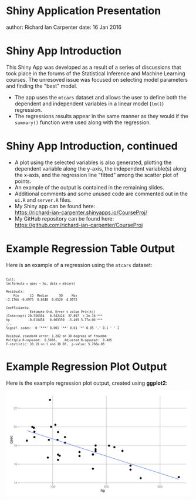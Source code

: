 Shiny Application Presentation
===================================
author: Richard Ian Carpenter
date: 16 Jan 2016

Shiny App Introduction
===============================
This Shiny App was developed as a result of a series of discussions that took place in the forums of the Statistical Inference and Machine Learning courses.  The unresoved issue was focused on selecting model parameters and finding the "best" model.

- The app uses the `mtcars` dataset and allows the user to define both the dependent and independent variables in a linear model (`lm()`) regression.
- The regressions results appear in the same manner as they would if the `summary()` function were used along with the regression.

Shiny App Introduction, continued
========================================
- A plot using the selected variables is also generated, plotting the dependent variable along the y-axis, the independent variable(s) along the x-axis, and the regression line "fitted" among the scatter plot of points. 
- An example of the output is contained in the remaining slides.
- Additional comments and some unused code are commented out in the `ui.R` and `server.R` files.
- My Shiny app can be found here: <br>https://richard-ian-carpenter.shinyapps.io/CourseProj/
- My GitHub repository can be found here: <br>https://github.com/richard-ian-carpenter/CourseProj


Example Regression Table Output
========================================================
Here is an example of a regression using the `mtcars` dataset:
<small><small>

```

Call:
lm(formula = qsec ~ hp, data = mtcars)

Residuals:
    Min      1Q  Median      3Q     Max 
-2.1766 -0.6975  0.0348  0.6520  4.0972 

Coefficients:
             Estimate Std. Error t value Pr(>|t|)    
(Intercept) 20.556354   0.542424  37.897  < 2e-16 ***
hp          -0.018458   0.003359  -5.495 5.77e-06 ***
---
Signif. codes:  0 '***' 0.001 '**' 0.01 '*' 0.05 '.' 0.1 ' ' 1

Residual standard error: 1.282 on 30 degrees of freedom
Multiple R-squared:  0.5016,	Adjusted R-squared:  0.485 
F-statistic: 30.19 on 1 and 30 DF,  p-value: 5.766e-06
```
</small></small>

Example Regression Plot Output
========================================================
Here is the example regression plot output, created using **ggplot2**:

<img src="appPresentation-figure/unnamed-chunk-2-1.png" title="plot of chunk unnamed-chunk-2" alt="plot of chunk unnamed-chunk-2" width="1920px" />
